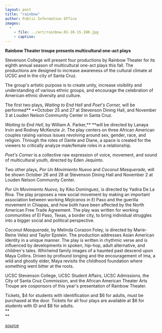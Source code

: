 ```yaml
---
layout: post
title: "rainbow"
author: Public Information Office
images:
  -
    - file: ../art/rainbow.01-10-15.180.jpg
    - caption: 
---
```


**Rainbow Theater troupe presents multicultural one-act plays**  
  
Stevenson College will present four productions by Rainbow Theater for its eighth annual season of multicultural one-act plays this fall. The productions are designed to increase awareness of the cultural climate at UCSC and in the city of Santa Cruz.   
  

The group's artistic purpose is to create unity, increase visibility and understanding of various ethnic groups, and encourage the celebration of American ethnic diversity and culture.  
  
The first two plays, _Waiting to End Hell_ and _Poet's Corner,_ will be performed** **October 25 and 27 at Stevenson Dining Hall, and November 3 at Louden Nelson Community Center in Santa Cruz.  
  
_Waiting to End Hell,_ by William A. Parker,** **will be directed by Lanaya Irvin and Rodney McKenzie Jr. The play centers on three African American couples raising various issues revolving around sex, gender, race, and religion. Through the roles of Dante and Diane, a space is created for the viewers to critically analyze male/female roles in a relationship.  
  
_Poet's Corner_ is a collective raw expression of voice, movement, and sound of multicultural youth, directed by Eden Jequinto.  
  
Two other plays, _Por Un Movimiento Nuevo_ and _Coconut Masquerade,_ will be shown October 26 and 28 at Stevenson Dining Hall and November 2 at Louden Nelson Community Center.  
  
_Por Un Movimiento Nuevo,_ by Kiko Dominguez, is directed by Yadira De La Riva. The play proposes a new social movement by making an important association between working _Mejicanos_ in El Paso and the guerilla movement in Chiapas, and how both have been affected by the North American Free Trade Agreement. The play was written for working communities of El Paso, Texas, a border city, to bring individual struggles into a bigger social and political perspective.  
  
_Coconut Masquerade,_ by Melinda Corazon Foley, is directed by Marie-Reine Velez and Taylor Epstein. The production addresses Asian American identity in a unique manner. The play is written in rhythmic verse and is influenced by developments in spoken, hip-hop, adult alternative, and children's tales. Whirlwind family images of a haunted past descend upon Maya Collins. Driven by profound longing and the encouragement of Ima, a wild and ghostly elder, Maya revisits the childhood foundation where something went bitter at the roots.  
  
UCSC Stevenson College, UCSC Student Affairs, UCSC Admissions, the City of Santa Cruz Commission, and the African American Theater Arts Troupe are cosponsors of this year's presentation of Rainbow Theater.   
  
Tickets, $4 for students with identification and $6 for adults, must be purchased at the door. Tickets for all four plays are available at $6 for students with ID and $8 for adults.   
**  
**  

[source](http://www1.ucsc.edu/currents/01-02/10-15/rainbow.html "Permalink to rainbow")

